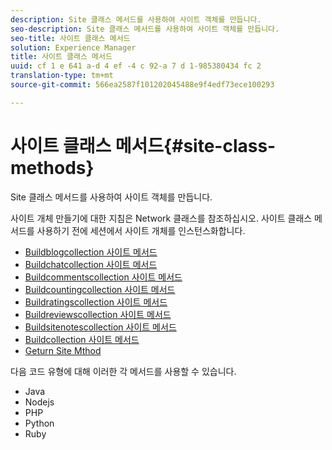 ```yaml
---
description: Site 클래스 메서드를 사용하여 사이트 객체를 만듭니다.
seo-description: Site 클래스 메서드를 사용하여 사이트 객체를 만듭니다.
seo-title: 사이트 클래스 메서드
solution: Experience Manager
title: 사이트 클래스 메서드
uuid: cf 1 e 641 a-d 4 ef -4 c 92-a 7 d 1-985380434 fc 2
translation-type: tm+mt
source-git-commit: 566ea2587f101202045488e9f4edf73ece100293

---
```



# 사이트 클래스 메서드{#site-class-methods}

Site 클래스 메서드를 사용하여 사이트 객체를 만듭니다.

사이트 개체 만들기에 대한 지침은 Network 클래스를 참조하십시오. 사이트 클래스 메서드를 사용하기 전에 세션에서 사이트 개체를 인스턴스화합니다.

* [Buildblogcollection 사이트 메서드](../c-installing-libraries/r-buildblogcollection-site-method.md#r_buildblogcollection_site_method)
* [Buildchatcollection 사이트 메서드](../c-installing-libraries/r-buildchatcollection-site-method.md#r_buildchatcollection_site_method)
* [Buildcommentscollection 사이트 메서드](../c-installing-libraries/r-buildcommentscollection-site-method.md#r_buildcommentscollection_site_method)
* [Buildcountingcollection 사이트 메서드](../c-installing-libraries/r-buildcountingcollection-site-method.md#r_buildcountingcollection_site_method)
* [Buildratingscollection 사이트 메서드](../c-installing-libraries/r-buildratingscollection-site-method.md#r_buildratingscollection_site_method)
* [Buildreviewscollection 사이트 메서드](../c-installing-libraries/r-buildreviewscollection-site-method.md#r_buildreviewscollection_site_method)
* [Buildsitenotescollection 사이트 메서드](../c-installing-libraries/r-buildsitenotescollection-site-method.md#r_buildsitenotescollection_site_method)
* [Buildcollection 사이트 메서드](../c-installing-libraries/r-buildcollection-site-method.md#r_buildcollection_site_method)
* [Geturn Site Mthod](../c-installing-libraries/r-geturn-site-method.md#r_geturn_site_method)

다음 코드 유형에 대해 이러한 각 메서드를 사용할 수 있습니다.

* Java
* Nodejs
* PHP
* Python
* Ruby

